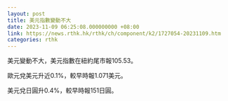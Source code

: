 ```yaml
---
layout: post
title: 美元指數變動不大
date: 2023-11-09 06:25:08.000000000 +08:00
link: https://news.rthk.hk/rthk/ch/component/k2/1727054-20231109.htm
categories: rthk
---
```


美元變動不大，美元指數在紐約尾市報105.53。

歐元兌美元升近0.1%，較早時報1.071美元。

美元兌日圓升0.4%，較早時報151日圓。
